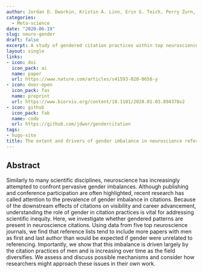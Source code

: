 ```yaml
---
author: Jordan D. Dworkin, Kristin A. Linn, Erin G. Teich, Perry Zurn, Russell T. Shinohara & Danielle S. Bassett
categories:
  - Meta-science
date: "2020-06-19"
slug: neuro-gender
draft: false
excerpt: A study of gendered citation practices within top neuroscience journals. Shows overall undercitation of women-led work, particularly by men-led teams.<br><span style="font-size:.9em">{*Nature Neuroscience*, 2020}</span>
layout: single
links:
- icon: doi
  icon_pack: ai
  name: paper
  url: https://www.nature.com/articles/s41593-020-0658-y
- icon: door-open
  icon_pack: fas
  name: preprint
  url: https://www.biorxiv.org/content/10.1101/2020.01.03.894378v2
- icon: github
  icon_pack: fab
  name: code
  url: https://github.com/jdwor/gendercitation
tags:
- hugo-site
title: The extent and drivers of gender imbalance in neuroscience reference lists
---
```


## Abstract

Similarly to many scientific disciplines, neuroscience has increasingly attempted to confront pervasive gender imbalances. Although publishing and conference participation are often highlighted, recent research has called attention to the prevalence of gender imbalance in citations. Because of the downstream effects of citations on visibility and career advancement, understanding the role of gender in citation practices is vital for addressing scientific inequity. Here, we investigate whether gendered patterns are present in neuroscience citations. Using data from five top neuroscience journals, we find that reference lists tend to include more papers with men as first and last author than would be expected if gender were unrelated to referencing. Importantly, we show that this imbalance is driven largely by the citation practices of men and is increasing over time as the field diversifies. We assess and discuss possible mechanisms and consider how researchers might approach these issues in their own work.